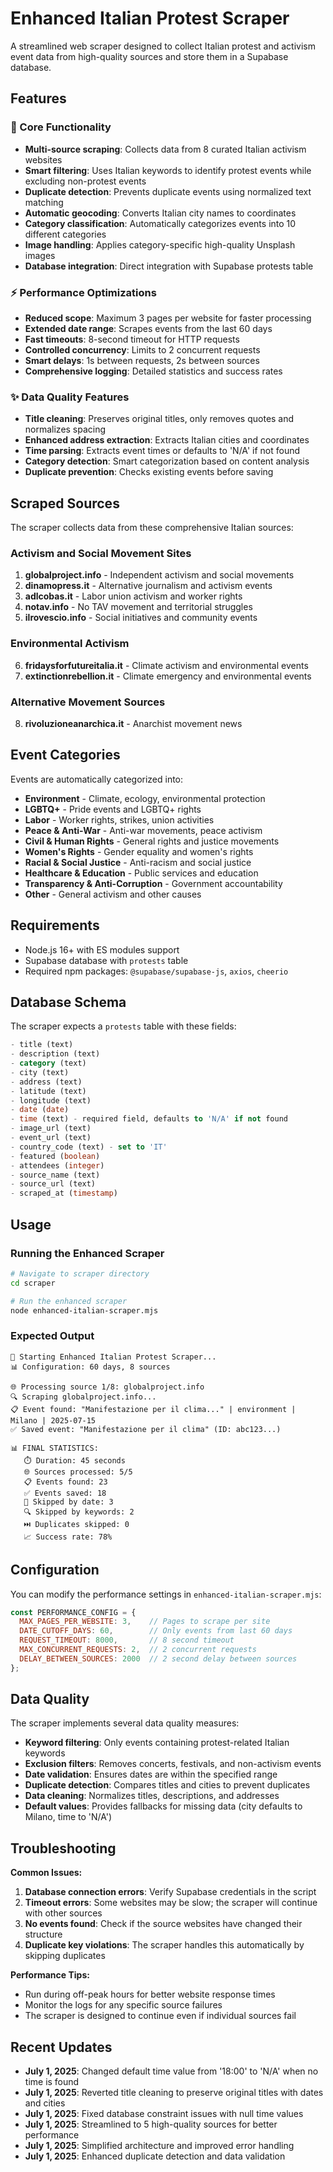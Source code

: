 # Enhanced Italian Protest Scraper

A streamlined web scraper designed to collect Italian protest and activism event data from high-quality sources and store them in a Supabase database.

## Features

### 🚀 Core Functionality
- **Multi-source scraping**: Collects data from 8 curated Italian activism websites
- **Smart filtering**: Uses Italian keywords to identify protest events while excluding non-protest events
- **Duplicate detection**: Prevents duplicate events using normalized text matching
- **Automatic geocoding**: Converts Italian city names to coordinates
- **Category classification**: Automatically categorizes events into 10 different categories
- **Image handling**: Applies category-specific high-quality Unsplash images
- **Database integration**: Direct integration with Supabase protests table

### ⚡ Performance Optimizations
- **Reduced scope**: Maximum 3 pages per website for faster processing
- **Extended date range**: Scrapes events from the last 60 days
- **Fast timeouts**: 8-second timeout for HTTP requests
- **Controlled concurrency**: Limits to 2 concurrent requests
- **Smart delays**: 1s between requests, 2s between sources
- **Comprehensive logging**: Detailed statistics and success rates

### ✨ Data Quality Features
- **Title cleaning**: Preserves original titles, only removes quotes and normalizes spacing
- **Enhanced address extraction**: Extracts Italian cities and coordinates
- **Time parsing**: Extracts event times or defaults to 'N/A' if not found
- **Category detection**: Smart categorization based on content analysis
- **Duplicate prevention**: Checks existing events before saving

## Scraped Sources

The scraper collects data from these comprehensive Italian sources:

### Activism and Social Movement Sites
1. **globalproject.info** - Independent activism and social movements
2. **dinamopress.it** - Alternative journalism and activism events
3. **adlcobas.it** - Labor union activism and worker rights
4. **notav.info** - No TAV movement and territorial struggles
5. **ilrovescio.info** - Social initiatives and community events

### Environmental Activism
6. **fridaysforfutureitalia.it** - Climate activism and environmental events
7. **extinctionrebellion.it** - Climate emergency and environmental events

### Alternative Movement Sources
8. **rivoluzioneanarchica.it** - Anarchist movement news

## Event Categories

Events are automatically categorized into:

- **Environment** - Climate, ecology, environmental protection
- **LGBTQ+** - Pride events and LGBTQ+ rights
- **Labor** - Worker rights, strikes, union activities
- **Peace & Anti-War** - Anti-war movements, peace activism
- **Civil & Human Rights** - General rights and justice movements
- **Women's Rights** - Gender equality and women's rights
- **Racial & Social Justice** - Anti-racism and social justice
- **Healthcare & Education** - Public services and education
- **Transparency & Anti-Corruption** - Government accountability
- **Other** - General activism and other causes

## Requirements

- Node.js 16+ with ES modules support
- Supabase database with `protests` table
- Required npm packages: `@supabase/supabase-js`, `axios`, `cheerio`

## Database Schema

The scraper expects a `protests` table with these fields:

```sql
- title (text)
- description (text) 
- category (text)
- city (text)
- address (text)
- latitude (text)
- longitude (text)
- date (date)
- time (text) - required field, defaults to 'N/A' if not found
- image_url (text)
- event_url (text)
- country_code (text) - set to 'IT'
- featured (boolean)
- attendees (integer)
- source_name (text)
- source_url (text)
- scraped_at (timestamp)
```

## Usage

### Running the Enhanced Scraper

```bash
# Navigate to scraper directory
cd scraper

# Run the enhanced scraper
node enhanced-italian-scraper.mjs
```

### Expected Output

```
🚀 Starting Enhanced Italian Protest Scraper...
📊 Configuration: 60 days, 8 sources

🌐 Processing source 1/8: globalproject.info
🔍 Scraping globalproject.info...
📋 Event found: "Manifestazione per il clima..." | environment | Milano | 2025-07-15
✅ Saved event: "Manifestazione per il clima" (ID: abc123...)

📊 FINAL STATISTICS:
   ⏱️ Duration: 45 seconds
   🌐 Sources processed: 5/5
   📋 Events found: 23
   ✅ Events saved: 18
   📅 Skipped by date: 3
   🔍 Skipped by keywords: 2
   ⏭️ Duplicates skipped: 0
   📈 Success rate: 78%
```

## Configuration

You can modify the performance settings in `enhanced-italian-scraper.mjs`:

```javascript
const PERFORMANCE_CONFIG = {
  MAX_PAGES_PER_WEBSITE: 3,    // Pages to scrape per site
  DATE_CUTOFF_DAYS: 60,        // Only events from last 60 days
  REQUEST_TIMEOUT: 8000,       // 8 second timeout
  MAX_CONCURRENT_REQUESTS: 2,  // 2 concurrent requests
  DELAY_BETWEEN_SOURCES: 2000  // 2 second delay between sources
};
```

## Data Quality

The scraper implements several data quality measures:

- **Keyword filtering**: Only events containing protest-related Italian keywords
- **Exclusion filters**: Removes concerts, festivals, and non-activism events
- **Date validation**: Ensures dates are within the specified range
- **Duplicate detection**: Compares titles and cities to prevent duplicates
- **Data cleaning**: Normalizes titles, descriptions, and addresses
- **Default values**: Provides fallbacks for missing data (city defaults to Milano, time to 'N/A')

## Troubleshooting

**Common Issues:**

1. **Database connection errors**: Verify Supabase credentials in the script
2. **Timeout errors**: Some websites may be slow; the scraper will continue with other sources
3. **No events found**: Check if the source websites have changed their structure
4. **Duplicate key violations**: The scraper handles this automatically by skipping duplicates

**Performance Tips:**

- Run during off-peak hours for better website response times
- Monitor the logs for any specific source failures
- The scraper is designed to continue even if individual sources fail

## Recent Updates

- **July 1, 2025**: Changed default time value from '18:00' to 'N/A' when no time is found
- **July 1, 2025**: Reverted title cleaning to preserve original titles with dates and cities
- **July 1, 2025**: Fixed database constraint issues with null time values
- **July 1, 2025**: Streamlined to 5 high-quality sources for better performance
- **July 1, 2025**: Simplified architecture and improved error handling
- **July 1, 2025**: Enhanced duplicate detection and data validation